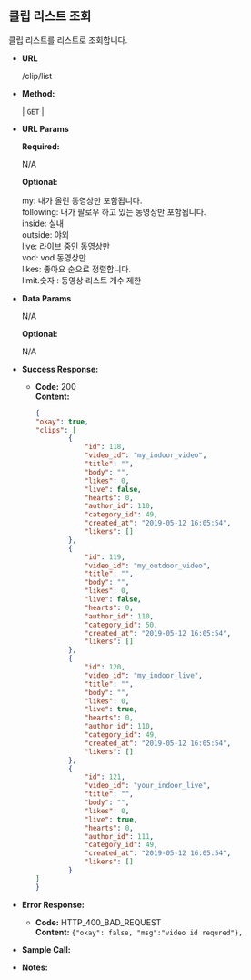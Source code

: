 **클립 리스트 조회**
----
  
  클립 리스트를 리스트로 조회합니다.
  

* **URL**

  /clip/list

* **Method:**
  
  | `GET` |
  
*  **URL Params**

   **Required:**
 
   N/A
   
   **Optional:**
 
    my: 내가 올린 동영상만 포함됩니다. <br>
    following: 내가 팔로우 하고 있는 동영상만 포함됩니다. <br>
    inside: 실내 <br>
    outside: 야외 <br>
    live: 라이브 중인 동영상만 <br>
    vod: vod 동영상만 <br>
    likes: 좋아요 순으로 정렬합니다. <br>
    limit.숫자 : 동영상 리스트 개수 제한 <br>

* **Data Params**

    N/A
    
    **Optional:**
    
    N/A

* **Success Response:**
  
  * **Code:** 200 <br />
    **Content:** 
    ```json
    {
    "okay": true,
    "clips": [
            {
                "id": 118,
                "video_id": "my_indoor_video",
                "title": "",
                "body": "",
                "likes": 0,
                "live": false,
                "hearts": 0,
                "author_id": 110,
                "category_id": 49,
                "created_at": "2019-05-12 16:05:54",
                "likers": []
            },
            {
                "id": 119,
                "video_id": "my_outdoor_video",
                "title": "",
                "body": "",
                "likes": 0,
                "live": false,
                "hearts": 0,
                "author_id": 110,
                "category_id": 50,
                "created_at": "2019-05-12 16:05:54",
                "likers": []
            },
            {
                "id": 120,
                "video_id": "my_indoor_live",
                "title": "",
                "body": "",
                "likes": 0,
                "live": true,
                "hearts": 0,
                "author_id": 110,
                "category_id": 49,
                "created_at": "2019-05-12 16:05:54",
                "likers": []
            },
            {
                "id": 121,
                "video_id": "your_indoor_live",
                "title": "",
                "body": "",
                "likes": 0,
                "live": true,
                "hearts": 0,
                "author_id": 111,
                "category_id": 49,
                "created_at": "2019-05-12 16:05:54",
                "likers": []
            }
    ]
    }
    ```
 
* **Error Response:**

  * **Code:** HTTP_400_BAD_REQUEST <br />
    **Content:** `{"okay": false, "msg":"video id requred"}, `

* **Sample Call:**


* **Notes:**

